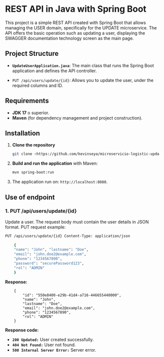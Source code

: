 # REST API in Java with Spring Boot

This project is a simple REST API created with Spring Boot that allows managing the USER domain, specifically for the UPDATE microservice. The API offers the basic operation such as updating a user, displaying the SWAGGER documentation technology screen as the main page.
## Project Structure

- **`UpdateUserApplication.java`**: The main class that runs the Spring Boot application and defines the API controller.

- `PUT /api/users/update/{id}`: Allows you to update the user, under the required columns and ID.

## Requirements

- **JDK 17** o superior.
- **Maven** (for dependency management and project construction).

## Installation

1. **Clone the repository**

    ```bash
    git clone <https://github.com/kevinseya/microservicio-logistic-update-user.git>
    ```

2. **Build and run the application** with Maven:

    ```bash
    mvn spring-boot:run
    ```

3. The application run on: `http://localhost:8080`.

## Use of endpoint

### 1. PUT /api/users/update/{id}

Update a user. The request body must contain the user details in JSON format.
PUT request example:
```bash
PUT /api/users/update/{id} Content-Type: application/json
    
    { 
    "name": "John", "lastname": "Doe",
    "email": "john.doe2@example.com",
    "phone": "1234567890",
    "password": "securePassword123",
    "rol": "ADMIN" 
    }
```
**Response:**
```plaintext
    {
        "id": "550e8400-e29b-41d4-a716-446655440000",
        "name": "John",
        "lastname": "Doe",
        "email": "john.doe2@example.com",
        "phone": "1234567890",
        "rol": "ADMIN"
    }
```
**Response code:**

- **`200 Updated:`** User created successfully.
- **`404 Not Found:`** User not found.
- **`500 Internal Server Error:`** Server error.
